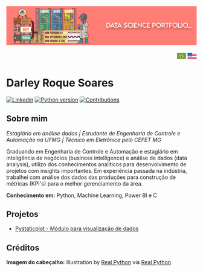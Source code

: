 
<img alt="Data Science Portfolio" title="Data Science Portfolio" src="https://raw.githubusercontent.com/DarleySoares/Data-Science/master/images/top_markdown.png" />

<p align= "right">
    <a href = "https://github.com/DarleySoares/Data-Science/blob/master/README.md"><img src = https://raw.githubusercontent.com/DarleySoares/Data-Science/master/images/brazil.png></a>
    <a href = "https://github.com/DarleySoares/Data-Science/blob/master/README_ENG.md"><img src = https://raw.githubusercontent.com/DarleySoares/Data-Science/master/images/usa.png></a>
 </p1>

# Darley Roque Soares
[![Linkedin](https://img.shields.io/badge/Linkedin-Darley%20Soares-fe7e75.svg)](https://www.linkedin.com/in/darley-soares/) [![Python version](https://img.shields.io/badge/Versão%20do%20Python-3.7+-fe7e75.svg)](https://www.python.org/downloads/) [![Contributions](https://img.shields.io/badge/Contribuições-Bem%20vindas-4e91ba.svg)]()

## Sobre mim
*Estagiário em análise dados | Estudante de Engenharia de Controle e Automação na UFMG | Técnico em Eletrônica pelo CEFET MG*

Graduando em Engenharia de Controle e Automação e estagiário em inteligência de negócios (business intelligence) e análise de dados (data analysis), utilizo dos conhecimentos analíticos para desenvolvimento de projetos com insights importantes. Em experiência passada na indústria, trabalhei com análise dos dados das produções para construção de métricas (KPI's) para o melhor gerenciamento da área.

**Conhecimento em:** Python, Machine Learning, Power BI e C

## Projetos

* [Pystaticplot - Módulo para visualização de dados](https://github.com/DarleySoares/Data-Science/tree/master/Projects/DataViz/pystaticplot)

## Créditos

**Imagem do cabeçalho:**
Illustration by [Real Python](https://realpython.com/) via [Real Python](https://realpython.com/numpy-scipy-pandas-correlation-python/)